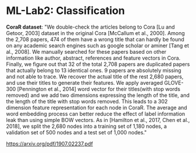 # ML-Lab2: Classification

**CoraR dataset**: "We double-check the articles belong to Cora [Lu and Getoor, 2003] dataset in the original Cora [McCallum et al., 2000]. Among the 2,708 papers, 474 of them have a wrong title that can hardly be found on any academic search engines such as google scholar or aminer [Tang et al., 2008]. We manually searched for these papers based on other information like author, abstract, references and feature vectors in Cora. Finally, we figure out that 32 of the total 2,708 papers are duplicated papers that actually belong to 13 identical ones. 9 papers are absolutely missing and not able to trace. We recover the actual title of the rest 2,680 papers, and use their titles to generate their features. We apply averaged GLOVE-300 [Pennington et al., 2014] word vector for their titles(with stop words removed) and we add two dimensions expressing the length of the title, and the length of the title with stop words removed. This leads to a 302 dimension feature representation for each node in CoraR. The average and word embedding process can better reduce the effect of label information leak than using simple BOW vectors. As in [Hamilton et al., 2017, Chen et al., 2018], we split the 2,680 nodes into a training set of 1,180 nodes, a validation set of 500 nodes and a test set of 1,000 nodes."

https://arxiv.org/pdf/1907.02237.pdf
